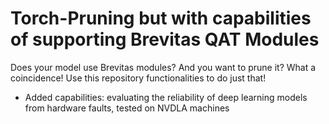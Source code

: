 # Torch-Pruning but with capabilities of supporting Brevitas QAT Modules

Does your model use Brevitas modules? And you want to prune it? What a coincidence! Use this repository functionalities to do just that! <br>
- Added capabilities: evaluating the reliability of deep learning models from hardware faults, tested on NVDLA machines
